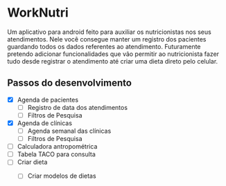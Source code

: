 # WorkNutri

Um aplicativo para android feito para auxiliar os nutricionistas nos seus atendimentos.
Nele você consegue manter um registro dos pacientes guardando todos os dados referentes ao atendimento.
Futuramente pretendo adicionar funcionalidades que vão permitir ao nutricionista fazer tudo desde registrar o atendimento até criar uma dieta direto pelo celular.

## Passos do desenvolvimento

- [x] Agenda de pacientes
  - [ ] Registro de data dos atendimentos
  - [ ] Filtros de Pesquisa
- [x] Agenda de clínicas
  - [ ] Agenda semanal das clínicas
  - [ ] Filtros de Pesquisa
- [ ] Calculadora antropométrica
- [ ] Tabela TACO para consulta
- [ ] Criar dieta
  - [ ] Criar modelos de dietas 




